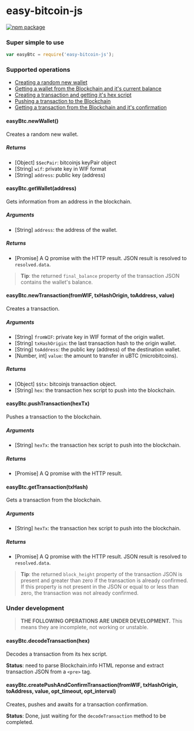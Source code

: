 # easy-bitcoin-js

[![npm package](https://nodei.co/npm/request.png?downloads=true&downloadRank=true&stars=true)](https://nodei.co/npm/request/)

### Super simple to use

```javascript
var easyBtc = require('easy-bitcoin-js');
```

### Supported operations

- [Creating a random new wallet](https://github.com/ggondim/easy-bitcoin-js/blob/master/README.md#easybtcnewwallet)
- [Getting a wallet from the Blockchain and it's current balance](https://github.com/ggondim/easy-bitcoin-js/blob/master/README.md#easybtcgetwallet)
- [Creating a transaction and getting it's hex script](https://github.com/ggondim/easy-bitcoin-js/blob/master/README.md#easybtcnewtransaction)
- [Pushing a transaction to the Blockchain](https://github.com/ggondim/easy-bitcoin-js/blob/master/README.md#easybtcpushtransaction)
- [Getting a transaction from the Blockchain and it's confirmation](https://github.com/ggondim/easy-bitcoin-js/blob/master/README.md#easybtcgettransaction)

#### easyBtc.newWallet()
Creates a random new wallet.

##### Returns
- [Object] `$$ecPair`: bitcoinjs keyPair object
- [String] `wif`: private key in WIF format
- [String] `address`: public key (address)


#### easyBtc.getWallet(address)
Gets information from an address in the blockchain.

##### Arguments
- [String] `address`: the address of the wallet.

##### Returns
- [Promise] A Q promise with the HTTP result. JSON result is resolved to `resolved.data`.

> **Tip**: the returned `final_balance` property of the transaction JSON contains the wallet's balance.


#### easyBtc.newTransaction(fromWIF, txHashOrigin, toAddress, value)
Creates a transaction.

##### Arguments
- [String] `fromWIF`: private key in WIF format of the origin wallet.
- [String] `txHashOrigin`: the last transaction hash to the origin wallet.
- [String] `toAddress`: the public key (address) of the destination wallet.
- [Number, int] `value`: the amount to transfer in uBTC (microbitcoins).

##### Returns
- [Object] `$$tx`: bitcoinjs transaction object.
- [String] `hex`: the transaction hex script to push into the blockchain.


#### easyBtc.pushTransaction(hexTx)
Pushes a transaction to the blockchain.

##### Arguments
- [String] `hexTx`: the transaction hex script to push into the blockchain.

##### Returns
- [Promise] A Q promise with the HTTP result.


#### easyBtc.getTransaction(txHash)
Gets a transaction from the blockchain.

##### Arguments
- [String] `hexTx`: the transaction hex script to push into the blockchain.

##### Returns
- [Promise] A Q promise with the HTTP result. JSON result is resolved to `resolved.data`.

> **Tip**: the returned `block_height` property of the transaction JSON is present and greater than zero if the transaction is already confirmed. If this property is not present in the JSON or equal to or less than zero, the transaction was not already confirmed.


### Under development

>**THE FOLLOWING OPERATIONS ARE UNDER DEVELOPMENT.** This means they are incomplete, not working or unstable.

#### easyBtc.decodeTransaction(hex)
Decodes a transaction from its hex script.

**Status**: need to parse Blockchain.info HTML reponse and extract transaction JSON from a `<pre>` tag.

#### easyBtc.createPushAndConfirmTransaction(fromWIF, txHashOrigin, toAddress, value, opt_timeout, opt_interval)
Creates, pushes and awaits for a transaction confirmation.

**Status**: Done, just waiting for the `decodeTransaction` method to be completed.
